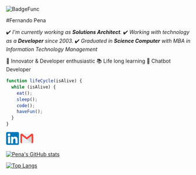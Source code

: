 
![BadgeFunc](https://img.shields.io/badge/Developer-Solutions%20Architect-brightgreen)

#Fernando Pena

:heavy_check_mark: *I'm currently working as **Solutions Architect**.*
:heavy_check_mark: *Working with technology as a **Developer** since 2003.*
:heavy_check_mark: *Graduated in **Science Computer** with MBA in Information Technology Management*

:rocket: Innovator & Developer enthusiastic
:books: Life long learning
:speak_no_evil: Chatbot Developer

```javascript
function lifeCycle(isAlive) {
  while (isAlive) {
    eat();
    sleep();
    code();
    haveFun();
  } 
}
```

<a href="https://www.linkedin.com/in/nandopena/"><img src="/_docs/linkedin.png" width="35" height="35"></a> <a href="mailto:nando.pena@gmail.com"><img src="/_docs/gmail.png" width="35" height="35"></a>

[![Pena's GitHub stats](https://github-readme-stats.vercel.app/api?username=penadev&hide=prs,issues&count_private=true&show_icons=true&theme=blue-green)](https://github.com/anuraghazra/github-readme-stats)

[![Top Langs](https://github-readme-stats.vercel.app/api/top-langs/?username=penadev&theme=blue-green&layout=compact)](https://github.com/anuraghazra/github-readme-stats)